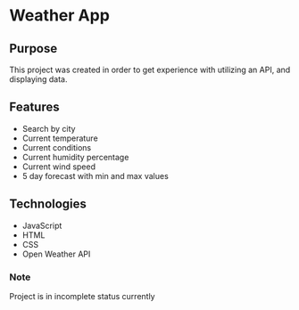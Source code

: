 # Weather App

## Purpose
This project was created in order to get experience with utilizing an API, and displaying data. 

## Features
  <ul>
    <li>Search by city</li>
    <li>Current temperature</li>
    <li>Current conditions</li>
    <li>Current humidity percentage</li>
    <li>Current wind speed</li>
    <li>5 day forecast with min and max  values</li>
  </ul>

## Technologies
  <ul>
    <li>JavaScript</li>
    <li>HTML</li>
    <li>CSS</li>
    <li>Open Weather API</li>
  </ul>



### Note 
Project is in incomplete status currently
